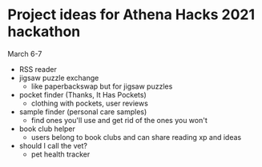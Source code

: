 # Project ideas for Athena Hacks 2021 hackathon
March 6-7

- RSS reader
- jigsaw puzzle exchange
  - like paperbackswap but for jigsaw puzzles
- pocket finder (Thanks, It Has Pockets)
  - clothing with pockets, user reviews
- sample finder (personal care samples)
  - find ones you'll use and get rid of the ones you won't
- book club helper
  - users belong to book clubs and can share reading xp and ideas
- should I call the vet?
  - pet health tracker
